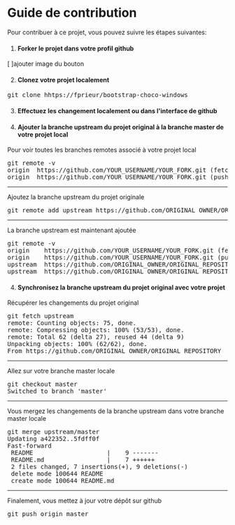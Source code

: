# Guide de contribution
Pour contribuer à ce projet, vous pouvez suivre les étapes suivantes:

1. #### Forker le projet dans votre profil github ####
[ ]ajouter image du bouton


2. #### Clonez votre projet localement ####
<pre>git clone hhtps://fprieur/bootstrap-choco-windows</pre>

3. #### Effectuez les changement localement ou dans l'interface de github ####

4. #### Ajouter la branche upstream du projet original à la branche master de votre projet local ####
Pour voir toutes les branches remotes associé à votre projet local
<pre>git remote -v
origin  https://github.com/YOUR_USERNAME/YOUR_FORK.git (fetch)
origin  https://github.com/YOUR_USERNAME/YOUR_FORK.git (push)</pre>
<hr>
Ajoutez la branche upstream du projet originale
<pre>git remote add upstream https://github.com/ORIGINAL_OWNER/ORIGINAL_REPOSITORY.git</pre>
<hr>
La branche upstream est maintenant ajoutée
<pre>git remote -v
origin    https://github.com/YOUR_USERNAME/YOUR_FORK.git (fetch)
origin    https://github.com/YOUR_USERNAME/YOUR_FORK.git (push)
upstream  https://github.com/ORIGINAL_OWNER/ORIGINAL_REPOSITORY.git (fetch)
upstream  https://github.com/ORIGINAL_OWNER/ORIGINAL_REPOSITORY.git (push)</pre>

4. #### Synchronisez la branche upstream du projet original avec votre projet ####
Récupérer les changements du projet original
<pre>git fetch upstream
remote: Counting objects: 75, done.
remote: Compressing objects: 100% (53/53), done.
remote: Total 62 (delta 27), reused 44 (delta 9)
Unpacking objects: 100% (62/62), done.
From https://github.com/ORIGINAL_OWNER/ORIGINAL_REPOSITORY</pre>
<hr>
Allez sur votre branche master locale
<pre>git checkout master
Switched to branch 'master'</pre>
<hr>
Vous mergez les changements de la branche upstream dans votre branche master locale
<pre>git merge upstream/master
Updating a422352..5fdff0f
Fast-forward
 README                    |    9 -------
 README.md                 |    7 ++++++
 2 files changed, 7 insertions(+), 9 deletions(-)
 delete mode 100644 README
 create mode 100644 README.md</pre>
 <hr>
 Finalement, vous mettez à jour votre dépôt sur github
 <pre>git push origin master</pre>
